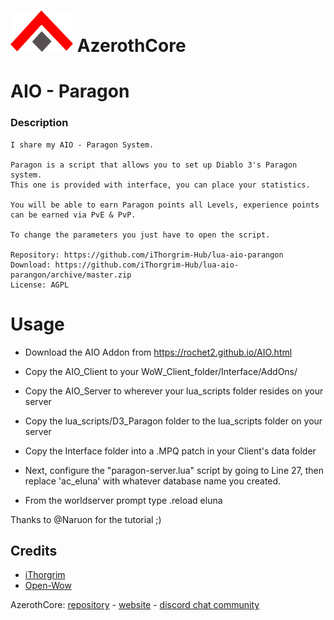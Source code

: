 # ![logo](https://raw.githubusercontent.com/azerothcore/azerothcore.github.io/master/images/logo-github.png) AzerothCore

# AIO - Paragon

### Description

	I share my AIO - Paragon System.

	Paragon is a script that allows you to set up Diablo 3's Paragon system.
	This one is provided with interface, you can place your statistics.

  	You will be able to earn Paragon points all Levels, experience points can be earned via PvE & PvP.

  	To change the parameters you just have to open the script.

    Repository: https://github.com/iThorgrim-Hub/lua-aio-parangon
    Download: https://github.com/iThorgrim-Hub/lua-aio-parangon/archive/master.zip
    License: AGPL


# Usage

- Download the AIO Addon from https://rochet2.github.io/AIO.html
- Copy the AIO_Client to your WoW_Client_folder/Interface/AddOns/
- Copy the AIO_Server to wherever your lua_scripts folder resides on your server

- Copy the lua_scripts/D3_Paragon folder to the lua_scripts folder on your server
- Copy the Interface folder into a .MPQ patch in your Client's data folder
- Next, configure the "paragon-server.lua" script by going to Line 27, then replace 'ac_eluna' with whatever database name you created.
- From the worldserver prompt type .reload eluna

Thanks to @Naruon for the tutorial ;)


## Credits

* [iThorgrim](https://github.com/iThorgrim-Hub)
* [Open-Wow](https://open-wow.eu)

AzerothCore: [repository](https://github.com/azerothcore) - [website](http://azerothcore.org/) - [discord chat community](https://discord.gg/PaqQRkd)
